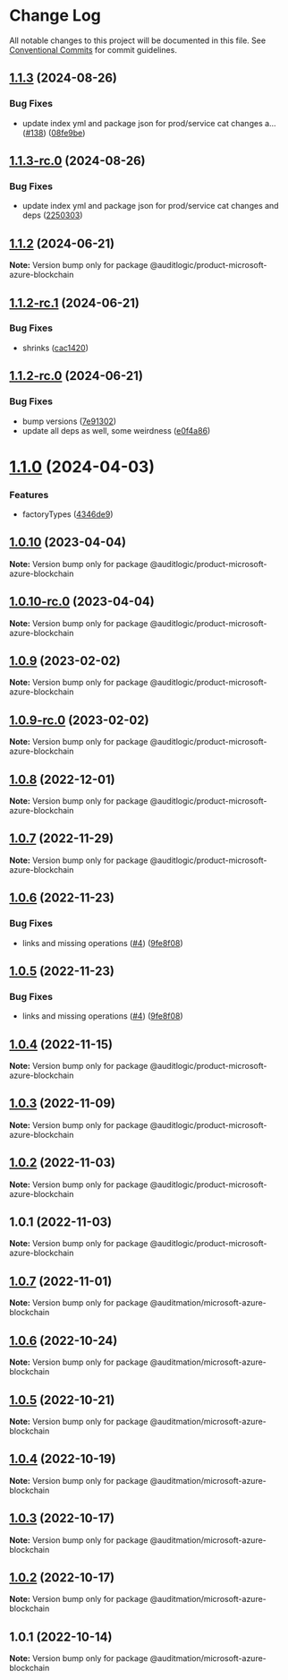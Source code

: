 # Change Log

All notable changes to this project will be documented in this file.
See [Conventional Commits](https://conventionalcommits.org) for commit guidelines.

## [1.1.3](https://github.com/auditlogic/product/compare/@auditlogic/product-microsoft-azure-blockchain@1.1.2...@auditlogic/product-microsoft-azure-blockchain@1.1.3) (2024-08-26)


### Bug Fixes

* update index yml and package json for prod/service cat changes a… ([#138](https://github.com/auditlogic/product/issues/138)) ([08fe9be](https://github.com/auditlogic/product/commit/08fe9beb1c8457462a19bc69caa02e6212d97e1a))





## [1.1.3-rc.0](https://github.com/auditlogic/product/compare/@auditlogic/product-microsoft-azure-blockchain@1.1.2...@auditlogic/product-microsoft-azure-blockchain@1.1.3-rc.0) (2024-08-26)


### Bug Fixes

* update index yml and package json for prod/service cat changes and deps ([2250303](https://github.com/auditlogic/product/commit/225030363a363608240135b7ebed386b28f01e4b))





## [1.1.2](https://github.com/auditlogic/product/compare/@auditlogic/product-microsoft-azure-blockchain@1.1.2-rc.1...@auditlogic/product-microsoft-azure-blockchain@1.1.2) (2024-06-21)

**Note:** Version bump only for package @auditlogic/product-microsoft-azure-blockchain





## [1.1.2-rc.1](https://github.com/auditlogic/product/compare/@auditlogic/product-microsoft-azure-blockchain@1.1.2-rc.0...@auditlogic/product-microsoft-azure-blockchain@1.1.2-rc.1) (2024-06-21)


### Bug Fixes

* shrinks ([cac1420](https://github.com/auditlogic/product/commit/cac14200fefcd8183ab69fe89a47bd3f70f563e9))





## [1.1.2-rc.0](https://github.com/auditlogic/product/compare/@auditlogic/product-microsoft-azure-blockchain@1.1.0...@auditlogic/product-microsoft-azure-blockchain@1.1.2-rc.0) (2024-06-21)


### Bug Fixes

* bump versions ([7e91302](https://github.com/auditlogic/product/commit/7e913023b8b312150ed7762c32fbbe616be71de5))
* update all deps as well, some weirdness ([e0f4a86](https://github.com/auditlogic/product/commit/e0f4a864714e2d3de6bbf3da014d5312fe53be2f))





# [1.1.0](https://github.com/auditlogic/product/compare/@auditlogic/product-microsoft-azure-blockchain@1.0.10...@auditlogic/product-microsoft-azure-blockchain@1.1.0) (2024-04-03)


### Features

* factoryTypes ([4346de9](https://github.com/auditlogic/product/commit/4346de92693aee892fccf725338ffc7b80ab182b))





## [1.0.10](https://github.com/auditlogic/product/compare/@auditlogic/product-microsoft-azure-blockchain@1.0.9...@auditlogic/product-microsoft-azure-blockchain@1.0.10) (2023-04-04)

**Note:** Version bump only for package @auditlogic/product-microsoft-azure-blockchain





## [1.0.10-rc.0](https://github.com/auditlogic/product/compare/@auditlogic/product-microsoft-azure-blockchain@1.0.9...@auditlogic/product-microsoft-azure-blockchain@1.0.10-rc.0) (2023-04-04)

**Note:** Version bump only for package @auditlogic/product-microsoft-azure-blockchain





## [1.0.9](https://github.com/auditlogic/product/compare/@auditlogic/product-microsoft-azure-blockchain@1.0.8...@auditlogic/product-microsoft-azure-blockchain@1.0.9) (2023-02-02)

**Note:** Version bump only for package @auditlogic/product-microsoft-azure-blockchain





## [1.0.9-rc.0](https://github.com/auditlogic/product/compare/@auditlogic/product-microsoft-azure-blockchain@1.0.8...@auditlogic/product-microsoft-azure-blockchain@1.0.9-rc.0) (2023-02-02)

**Note:** Version bump only for package @auditlogic/product-microsoft-azure-blockchain





## [1.0.8](https://github.com/auditlogic/product/compare/@auditlogic/product-microsoft-azure-blockchain@1.0.7...@auditlogic/product-microsoft-azure-blockchain@1.0.8) (2022-12-01)

**Note:** Version bump only for package @auditlogic/product-microsoft-azure-blockchain





## [1.0.7](https://github.com/auditlogic/product/compare/@auditlogic/product-microsoft-azure-blockchain@1.0.6...@auditlogic/product-microsoft-azure-blockchain@1.0.7) (2022-11-29)

**Note:** Version bump only for package @auditlogic/product-microsoft-azure-blockchain





## [1.0.6](https://github.com/auditlogic/product/compare/@auditlogic/product-microsoft-azure-blockchain@1.0.4...@auditlogic/product-microsoft-azure-blockchain@1.0.6) (2022-11-23)


### Bug Fixes

* links and missing operations ([#4](https://github.com/auditlogic/product/issues/4)) ([9fe8f08](https://github.com/auditlogic/product/commit/9fe8f08fe7c57fdb79f991ac35bd6ac2e7dcad38))





## [1.0.5](https://github.com/auditlogic/product/compare/@auditlogic/product-microsoft-azure-blockchain@1.0.4...@auditlogic/product-microsoft-azure-blockchain@1.0.5) (2022-11-23)


### Bug Fixes

* links and missing operations ([#4](https://github.com/auditlogic/product/issues/4)) ([9fe8f08](https://github.com/auditlogic/product/commit/9fe8f08fe7c57fdb79f991ac35bd6ac2e7dcad38))





## [1.0.4](https://github.com/auditlogic/product/compare/@auditlogic/product-microsoft-azure-blockchain@1.0.3...@auditlogic/product-microsoft-azure-blockchain@1.0.4) (2022-11-15)

**Note:** Version bump only for package @auditlogic/product-microsoft-azure-blockchain





## [1.0.3](https://github.com/auditlogic/product/compare/@auditlogic/product-microsoft-azure-blockchain@1.0.2...@auditlogic/product-microsoft-azure-blockchain@1.0.3) (2022-11-09)

**Note:** Version bump only for package @auditlogic/product-microsoft-azure-blockchain





## [1.0.2](https://github.com/auditlogic/product/compare/@auditlogic/product-microsoft-azure-blockchain@1.0.1...@auditlogic/product-microsoft-azure-blockchain@1.0.2) (2022-11-03)

**Note:** Version bump only for package @auditlogic/product-microsoft-azure-blockchain





## 1.0.1 (2022-11-03)

**Note:** Version bump only for package @auditlogic/product-microsoft-azure-blockchain





## [1.0.7](https://github.com/auditmation/store-content/compare/@auditmation/microsoft-azure-blockchain@1.0.6...@auditmation/microsoft-azure-blockchain@1.0.7) (2022-11-01)

**Note:** Version bump only for package @auditmation/microsoft-azure-blockchain





## [1.0.6](https://github.com/auditmation/store-content/compare/@auditmation/microsoft-azure-blockchain@1.0.5...@auditmation/microsoft-azure-blockchain@1.0.6) (2022-10-24)

**Note:** Version bump only for package @auditmation/microsoft-azure-blockchain





## [1.0.5](https://github.com/auditmation/store-content/compare/@auditmation/microsoft-azure-blockchain@1.0.4...@auditmation/microsoft-azure-blockchain@1.0.5) (2022-10-21)

**Note:** Version bump only for package @auditmation/microsoft-azure-blockchain





## [1.0.4](https://github.com/auditmation/store-content/compare/@auditmation/microsoft-azure-blockchain@1.0.3...@auditmation/microsoft-azure-blockchain@1.0.4) (2022-10-19)

**Note:** Version bump only for package @auditmation/microsoft-azure-blockchain





## [1.0.3](https://github.com/auditmation/store-content/compare/@auditmation/microsoft-azure-blockchain@1.0.2...@auditmation/microsoft-azure-blockchain@1.0.3) (2022-10-17)

**Note:** Version bump only for package @auditmation/microsoft-azure-blockchain





## [1.0.2](https://github.com/auditmation/store-content/compare/@auditmation/microsoft-azure-blockchain@1.0.1...@auditmation/microsoft-azure-blockchain@1.0.2) (2022-10-17)

**Note:** Version bump only for package @auditmation/microsoft-azure-blockchain





## 1.0.1 (2022-10-14)

**Note:** Version bump only for package @auditmation/microsoft-azure-blockchain
